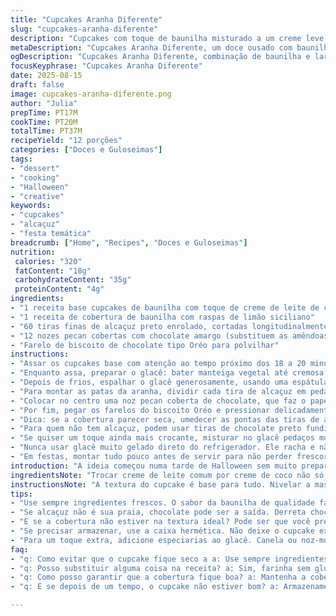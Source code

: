 ```yaml
---
title: "Cupcakes Aranha Diferente"
slug: "cupcakes-aranha-diferente"
description: "Cupcakes com toque de baunilha misturado a um creme leve de laranja, cobertos com inspiração de aranhas feitas de tiras de alcaçuz preto enrolado e castanhas cobertas de chocolate. A camada crocante feita com farelo de biscoito americano Oréo traz uma textura especial, transformando o doce em algo visualmente marcante e texturalmente interessante. Ideal para festas temáticas ou simplesmente para quem curte um visual mais ousado e sabor com frescor cítrico."
metaDescription: "Cupcakes Aranha Diferente, um doce ousado com baunilha, laranja e um visual impactante. Perfeito para festas temáticas."
ogDescription: "Cupcakes Aranha Diferente, combinação de baunilha e laranja. Aranhas de alcaçuz, crocância de Oréo. Visual incrível para festas."
focusKeyphrase: "Cupcakes Aranha Diferente"
date: 2025-08-15
draft: false
image: cupcakes-aranha-diferente.png
author: "Julia"
prepTime: PT17M
cookTime: PT20M
totalTime: PT37M
recipeYield: "12 porções"
categories: ["Doces e Guloseimas"]
tags:
- "dessert"
- "cooking"
- "Halloween"
- "creative"
keywords:
- "cupcakes"
- "alcaçuz"
- "festa temática"
breadcrumb: ["Home", "Recipes", "Doces e Guloseimas"]
nutrition: 
 calories: "320"
 fatContent: "18g"
 carbohydrateContent: "35g"
 proteinContent: "4g"
ingredients:
- "1 receita base cupcakes de baunilha com toque de creme de leite de coco"
- "1 receita de cobertura de baunilha com raspas de limão siciliano"
- "60 tiras finas de alcaçuz preto enrolado, cortadas longitudinalmente e subdivididas em 5 pedaços cada"
- "12 nozes pecan cobertas com chocolate amargo (substituem as amêndoas)"
- "Farelo de biscoito de chocolate tipo Oréo para polvilhar"
instructions:
- "Assar os cupcakes base com atenção ao tempo próximo dos 18 a 20 minutos. Deve formar uma casquinha levemente dourada e ceder ao toque sem afundar."
- "Enquanto assa, preparar o glacê: bater manteiga vegetal até cremosa, acrescentar açúcar de confeiteiro e baunilha, terminar incorporando raspas de limão siciliano para equilibrar o doce com um leve cítrico."
- "Depois de frios, espalhar o glacê generosamente, usando uma espátula inclinada para criar ondas suaves, textura e movimento na cobertura."
- "Para montar as patas da aranha, dividir cada tira de alcaçuz em pedaços longos, uns cinco ou seis por cupcake. Dispor em formato radial, oito patas por bolo, cada uma saindo do centro em direção à borda. Isso dá simetria e toque orgânico."
- "Colocar no centro uma noz pecan coberta de chocolate, que faz o papel do corpo. Nozes mais oleosas e com sabor terroso criam contraste com o doce do glacê e do alcaçuz."
- "Por fim, pegar os farelos do biscoito Oréo e pressionar delicadamente nas laterais de cada noz, criando aspecto 'peludo' e uma textura crocante que contrapõe à maciez do cupcake."
- "Dica: se a cobertura parecer seca, umedecer as pontas das tiras de alcaçuz em um xarope simples, só para dar maleabilidade e fixação — evita que elas se quebrem e aprimora o visual final."
- "Para quem não tem alcaçuz, podem usar tiras de chocolate preto fundido em molde de patas ou paus de canela para uma versão mais aromática."
- "Se quiser um toque ainda mais crocante, misturar no glacê pedaços muito pequenos de nozes ou castanhas. Dá um efeito discreto, mas impactante na textura."
- "Nunca usar glacê muito gelado direto do refrigerador. Ele racha e não adere bem. O ideal é deixar na temperatura ambiente até atingir consistência maleável."
- "Em festas, montar tudo pouco antes de servir para não perder frescor e textura, principalmente das nozes e do alcaçuz."
introduction: "A ideia começou numa tarde de Halloween sem muito preparo, tentando dar um toque diferenciado a cupcakes tradicionais. O uso do alcaçuz preto como patas da aranha foi algo que experimentei depois de buscar alternativas ao tradicional fondant, que pesa tanto no doce. Trocar as amêndoas por nozes pecan veio da necessidade de um sabor mais intenso e menos adocicado, trazendo um contraste que você não espera de um ‘docinho’. A cobertura ganhou ainda mais frescor com raspas de limão siciliano, trazendo aquele aroma que corta o doce e convida a repetir. A textura fica um espetáculo, o farelo de biscoito crocante cria uma sensação única, textura que você vai sentir a cada mordida, quebrando as camadas macias do bolo e das pastas. Um desafio para quem não conhece bem o alcaçuz; achei melhor umedecer levemente para evitar quebra, técnica que simplifica demais o processo."
ingredientsNote: "Trocar creme de leite comum por creme de coco não só torna o cupcake acessível para intolerantes à lactose, como ajusta a textura do bolo para mais úmida e suave. Para o glacê, usar manteiga vegetal traz estabilidade para quem precisa evitar leites, e as raspas de limão siciliano dão aquele toque azedinho que corta o açúcar, fazendo a combinação mais agradável. Se desejar, trocar tropeços como biscoitos Oréo por farelos de biscoitos de baunilha usados no Brasil, como Biscoito Maisena com cacau em pó, resgata o contraste e ainda proporciona possibilidade para versões veganas. A alcaçuz, imprescindível para o efeito visual, vale testar marcas para controlar o sabor, que pode ficar amargo demais. Pra dirimir isso, temperar com um pequena pulverizada de açúcar de confeiteiro é um truque para suavizar sem borrar o visual."
instructionsNote: "A textura do cupcake é base para tudo. Nivelar a massa para cima facilita o trabalho final da decoração, ajudando a espalhar o glacê com movimentos naturais. Não economize na cobertura - ela é parte fundamental do frescor. Depois de aplicar o glacê, trabalhar rápido com o alcaçuz antes que ele endureça, garantindo flexibilidade e formato. A noz coberta de chocolate deve estar em temperatura ambiente para não rachar ao pressionar nas patas, nem derreter demais na cobertura. Aplicar o farelo de biscoito com toque leve para garantir a sensação 'peluda', mas cuidado com excesso que deixa o visual pesado. Ajuste o tempo de forno olhando para a casquinha dourada e o cheiro doce que começa a libertar no ambiente — mais que minuto, e você perde maciez. Em resumo, confie nos sentidos, no toque e no olhar, mais do que no relógio."
tips:
- "Use sempre ingredientes frescos. O sabor da baunilha de qualidade faz diferença. É fácil notar que farinha ou açúcar vencido estraga a textura. Cercar-se de tudo que for necessário antes é parte do plano. E sim, não esqueça de preparar o forno antes. Pré-aquecer é fundamental. Quando você sente cheiro de baunilha no ar, tá no caminho certo para cupcakes perfeitos."
- "Se alcaçuz não é sua praia, chocolate pode ser a saída. Derreta chocolate amargo e despeje em moldes de patas. Monte da mesma maneira. No final, o impacto visual continua. Aroma do chocolate derretido é lindo. Use sempre chocolate de qualidade. A textura do chocolate em cada mordida vai surpreender. Testei, gostei, e vale a pena o esforço extra."
- "E se a cobertura não estiver na textura ideal? Pode ser que você precise deixar fora da geladeira. Umedecer o glacê é uma boa estratégia. Mas não exagere; um pouco de água ajuda em dia quente. Use uma espátula para aplicar o glacê antes que tudo endureça. Já aprendi isso da maneira mais difícil. Cobertura muito congelada, nunca gruda bem."
- "Se precisar armazenar, use a caixa hermética. Não deixe o cupcake exposto. Ele fica com textura de borracha. Caso não tenha, um prato coberto funciona, mas é arriscado. A umidade pode danificar o glacê. Atenção ao fizer. Ou faça porções de uma única vez. Assim, você garante que tudo se mantenha crocante e fresco."
- "Para um toque extra, adicione especiarias ao glacê. Canela ou noz-moscada pode ser surpreendente. A mistura manteiga com açúcar ganha uma nova dimensão. Finalizar com um pouco de raspas de limão também ajuda. Cortar docês com o frescor cítrico é uma técnica pessoal. Cada detalhe conta na experiência de sabor."
faq:
- "q: Como evitar que o cupcake fique seco a a: Use sempre ingredientes em temperatura ambiente. Isso ajuda bem. Olhe para a casquinha. Deve ser dourada, mas não muito. E o cheiro no ar? Se tá cheirando doce e a casquinha tá firme mas não dura, é hora de tirar do forno."
- "q: Posso substituir alguma coisa na receita? a: Sim, farinha sem glúten tá na lista. Sempre ajuda a manter o sabor e a textura. Se você não gosta de alcaçuz, balsam você pode tentar. Mas cuidado - sabor é forte. Testei e cheguei a essas conclusões. Algumas substituições funcionam melhor que outras."
- "q: Como posso garantir que a cobertura fique boa? a: Mantenha a cobertura na temperatura ideal. Fria racha. Use baunilha com qualidade sempre. Se precisar dar mais sabor, mais raspas de limão é uma opção. Mas faça com cuidado. Mudanças pequenas são necessárias para cada paladar."
- "q: E se depois de um tempo, o cupcake não estiver bom? a: Armazenamento é crucial. Outra opção é congelar. Coloque em um recipiente seguro. Mas finalização deve ser feita antes de servir. Isso é algo que aprendi testando muitas receitas. Descongele antes, e você ainda terá uma boa textura."

---
```

